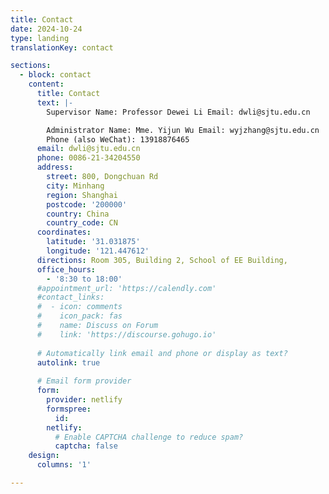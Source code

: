 ```yaml
---
title: Contact
date: 2024-10-24
type: landing
translationKey: contact

sections:
  - block: contact
    content:
      title: Contact
      text: |-
        Supervisor Name: Professor Dewei Li Email: dwli@sjtu.edu.cn 

        Administrator Name: Mme. Yijun Wu Email: wyjzhang@sjtu.edu.cn 
        Phone (also WeChat): 13918876465
      email: dwli@sjtu.edu.cn 
      phone: 0086-21-34204550
      address:
        street: 800, Dongchuan Rd
        city: Minhang
        region: Shanghai
        postcode: '200000'
        country: China
        country_code: CN
      coordinates:
        latitude: '31.031875'
        longitude: '121.447612'
      directions: Room 305, Building 2, School of EE Building,
      office_hours:
        - '8:30 to 18:00'
      #appointment_url: 'https://calendly.com'
      #contact_links:
      #  - icon: comments
      #    icon_pack: fas
      #    name: Discuss on Forum
      #    link: 'https://discourse.gohugo.io'
    
      # Automatically link email and phone or display as text?
      autolink: true
    
      # Email form provider
      form:
        provider: netlify
        formspree:
          id:
        netlify:
          # Enable CAPTCHA challenge to reduce spam?
          captcha: false
    design:
      columns: '1'

---
```

